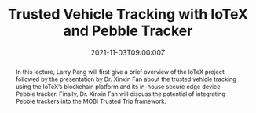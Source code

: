 ---
title: Trusted Vehicle Tracking with IoTeX and Pebble Tracker

event: MOBI Community Innovation Lecture Series
event_url: https://dlt.mobi/trusted-vehicle-tracking-with-iotex-pebble-tracker-3-november-2021/

location: Virtual

summary: A talk about creating trusted trip with IoTeX blockchain and Pebble tracker 
abstract: In this lecture, Larry Pang will first give a brief overview of the IoTeX project, followed by the presentation by Dr. Xinxin Fan about the trusted vehicle tracking using the IoTeX’s blockchain platform and its in-house secure edge device Pebble tracker. Finally, Dr. Xinxin Fan will discuss the potential of integrating Pebble trackers into the MOBI Trusted Trip framework. 

# Talk start and end times.
#   End time can optionally be hidden by prefixing the line with `#`.
date: "2021-11-03T09:00:00Z"
#date_end: "2030-06-01T15:00:00Z"
all_day: false

#authors: []
#tags: []

# Is this a featured talk? (true/false)
featured: false

links:
- icon: twitter
  icon_pack: fab
  name: Follow
  url: https://twitter.com/cryptoxfan
url_code: ""
url_pdf: ""
url_slides: ""
url_video: https://youtu.be/xcZlhWBC-p4
---